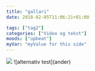 ```yaml
---
title: "gallari"
date: 2018-02-05T11:06:21+01:00

tags: ["tag2"]
categories: ["Video og tekst"]
moods: ["upbeat"]
myVar: "myValue for this side"
---
```



<img src="/images/pete414r.png">
![alternativ test](ander)
